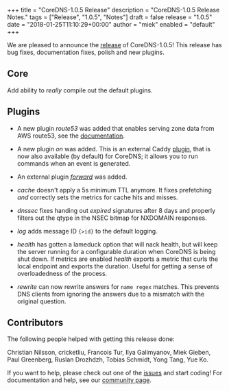 +++
title = "CoreDNS-1.0.5 Release"
description = "CoreDNS-1.0.5 Release Notes."
tags = ["Release", "1.0.5", "Notes"]
draft = false
release = "1.0.5"
date = "2018-01-25T11:10:29+00:00"
author = "miek"
enabled = "default"
+++

We are pleased to announce the [release](https://github.com/coredns/coredns/releases/tag/v1.0.5) of CoreDNS-1.0.5!
This release has bug fixes, documentation fixes, polish and new plugins.

## Core

Add ability to *really* compile out the default plugins.

## Plugins

* A new plugin *route53* was added that enables serving zone data from AWS route53, see the [documentation](https://coredns.io/plugins/route53).
* A new plugin *on* was added. This is an external Caddy [plugin](https://caddyserver.com/docs/on), that is now also available (by default) for CoreDNS; it allows you to run commands when an event is generated.
* An external plugin [*forward*](https://coredns.io/explugins/forward) was added.

* *cache* doesn't apply a 5s minimum TTL anymore. It fixes prefetching *and* correctly sets the metrics for cache hits and misses.
* *dnssec* fixes handing out *expired* signatures after 8 days and properly filters out the qtype in the NSEC bitmap for NXDOMAIN responses.
* *log* adds message ID `{>id}` to the default logging.
* *health* has gotten a lameduck option that will nack health, but will keep the server running for a configurable duration when CoreDNS is being shut down. If metrics are enabled *health* exports a metric that curls the local endpoint and exports the duration. Useful for getting a sense of overloadedness of the process.
* *rewrite* can now rewrite answers for `name regex` matches. This prevents DNS clients from ignoring the answers due to a mismatch with the original question.

## Contributors

The following people helped with getting this release done:

Christian Nilsson,
cricketliu,
Francois Tur,
Ilya Galimyanov,
Miek Gieben,
Paul Greenberg,
Ruslan Drozhdzh,
Tobias Schmidt,
Yong Tang,
Yue Ko.

If you want to help, please check out one of the
[issues](https://github.com/coredns/coredns/issues/) and start coding! For documentation and help,
see our [community page](https://coredns.io/community/).
